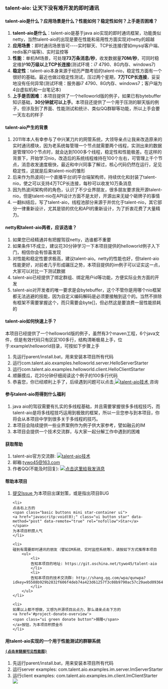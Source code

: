 <h3>
  talent-aio: 让天下没有难开发的即时通讯
</h3>

<h4>
  talent-aio是什么？应用场景是什么？性能如何？稳定性如何？上手是否困难？
</h4>
<ol>
	<li><strong>talent-aio是什么</strong>：talent-aio是基于java aio实现的即时通讯框架，功能类似netty，当然talent-aio的出现是要在性能和易用性方面实现对netty的超越</li>
	<li><strong>应用场景</strong>：即时通讯场景皆可----实时聊天、TCP长连接(譬如mysql客户端、redis客户端等)、实时监控等</li>
	<li><strong>性能</strong>：单机IM场景，可处理<strong>73万条消息/秒</strong>，收发数据量<strong>70M/秒</strong>，可同时稳定维护<strong>10万级以上TCP长连接</strong>(测试环境：i7 4790、8G内存、windows7)</li>
	<li><strong>稳定性</strong>：talent-aio本身来源于经历严酷考验的talent-nio，稳定性方面有一个很好的基础。最近也做过稳定性测试，压过两个星期，<strong>7万TCP长连接</strong>，妥妥地没有任何异常(测试环境：服务器i7 4790、8G内存、windows7；客户端为4台虚拟机和一台笔记本)</li>
	<li><strong>上手是否困难</strong>：本项目提供了一个helloworld版的例子，如果已有bytebuffer知识基础，<strong>30分钟就可以上手</strong>。本项目还提供了一个用于压测的聊天版的例子，但涉及到了界面、性能测试和统计、类似QQ群聊等功能，所以上手会要一天左右的样子</li>
</ol>


<h4>
  talent-aio产生的背景
</h4>
<ol>
	<li>2011年本人有幸参与了中兴某刀片的网管系统，大领导亲点让我来改造原来的实时通讯模块，因为老系统每管理一个节点就需要两个线程，实测出来的数据是管理100个节点时，就会达到1000多个线程，稳定性和性能极差。在这样的背景下，开始学习nio，改造后的系统线程维持在100个左右，可管理上千个节点，消息收发速度极快，最近和中兴同事了解过，核心代码仍然在运行，足见稳定性，这就是后来talent-nio的雏形</li>
	<li>后来作为热波间(一个直播平台)的平台端架构师，持续优化和封装了talent-nio，使之可以支持4万TCP长连接，每秒可以收发10万条消息</li>
	<li>因为热波间架构师的角色，认识了不少业界朋友，很多朋友要求我开源talent-nio，但是talent-nio在API设计方面不是太好，开源出来无疑个砸牌子的事情</li>
	<li>一翻纠结后，写了talent-aio，线程池部分来源于并优化于talent-nio，其它部分一律重新设计，尤其是锁的优化和API的重新设计，为了折衷花费了大量精力。</li>
</ol>


<h4>
  netty和talent-aio两者，应该选谁？
</h4>
<ol>
	<li>如果您已经精通并有把握驾驭netty，选谁都不重要</li>
	<li>如果条件1不成立，建议花30分钟学习一下本项目提供的helloworld例子入下门，相信你会有惊喜发现</li>
	<li>对性能和稳定性要求极高，建议talent-aio。netty的性能也好，但talent-aio性能更好，对前者几乎形成碾压之势，本项目提供的im例子可以证实这一点，大家可以对比一下测试数据</li>
	<li>talent-aio已经提供了绑定群组、绑定用户id等功能，方便实际业务方面的开发</li>
	<li>talent-aio对开发者的唯一要求是会bytebuffer，这个不管你是用哪个nio框架都无法逃避的技能，因为自定义编码解码是必须要接触到这个的。当然不排除有框架不需要掌握这个，而只需要会byte[]，但必然这是要浪费一层性能损耗的</li>
</ol>


<h4>
  talent-aio如何快速上手？
</h4>
本项目已经提供了一个helloworld版的例子，虽然有3个maven工程，6个java文件，但是有效代码只有区区100多行，结构清晰极易上手，位于:example\helloworld目录，可按如下步骤上手
<ol>
	<li>先运行parent/install.bat，用来安装本项目所有代码</li>
	<li>运行com.talent.aio.examples.helloworld.server.HelloServerStarter</li>
	<li>运行com.talent.aio.examples.helloworld.client.HelloClientStarter</li>
	<li>顺藤摸瓜，花20分钟仔细阅读这个例子的100多行代码</li>
	<li>恭喜您，你已经顺利上手了，后续遇到问题可以点击<a target="_blank" href="http://shang.qq.com/wpa/qunwpa?idkey=95588b929b2832f606f4deb74a423d61257f3c08b9790ac57c29aebd09364459">
	<img border="0" src="http://pub.idqqimg.com/wpa/images/group.png" alt="talent-aio技术" title="talent-aio技术">
  </a>咨询</li>
</ol>


<h4>
  参与talent-aio将得到什么福利
</h4>
<ol>
	<li>java aio的驾驭需要有扎实的多线程基础，并且需要掌握很多多线程技巧，而talent-aio是将多线程技巧运用到极致的框架，所以一旦您参与到本项目，你将会从本项目中学到很多关于多线程的技巧。</li>
	<li>本项目会陆续提供一些业界案例作为例子供大家参考，譬如融云的IM</li>
	<li>本项目会提供一个技术交流群，与大家一起分解工作中遇到的困难</li>
</ol>


<h4>
  获取帮助
</h4>
<ol>
	<li>
	talent-aio官方交流群:
	<a  target="_blank" href="http://shang.qq.com/wpa/qunwpa?idkey=95588b929b2832f606f4deb74a423d61257f3c08b9790ac57c29aebd09364459">
    <img border="0" src="http://pub.idqqimg.com/wpa/images/group.png" alt="talent-aio技术" title="talent-aio技术">
	</a>
	</li>
	<li>邮箱:<a href="mailto:tywo45@163.com">tywo45@163.com</a></li>
	<li>
	作者QQ(不能及时回复):
	<a target="_blank" href="http://wpa.qq.com/msgrd?v=3&uin=33745965&site=qq&menu=yes">
	<img border="0" src="http://wpa.qq.com/pa?p=2:33745965:52" alt="点击这里给我发消息" title="点击这里给我发消息"/>
	</a>
	</li>
</ol>


<h4>
  帮助本项目
</h4>
<ol>
	<li>
	<a 
      href="/tywo45/talent-aio/issues/new?issue%5Bassignee_id%5D=&amp;issue%5Bmilestone_id%5D="
      class="ui mini green button"
      title="提交issue">
    <i class="icon plus"></i>提交Issue
	</a>
	为本项目出谋划策，或是指出项目BUG
	</li>

	<li>
	点击右上方的
	<span class="basic buttons mini star-container ui">
	<a href="javascritp:void(0);" class="ui button star" data-method="post" data-remote="true" rel="nofollow">Star</a>
	</span>
	为本项目积攒人气
	</li>

	<li>
	碰到有需要即时通讯的朋友（譬如IM系统、实时监控系统等），请按如下方式推荐本项目
		<ul>
			<li>
			告知本项目的地址: https://git.oschina.net/tywo45/talent-aio
			</li>
			<li>
			告知本项目的技术交流群: http://shang.qq.com/wpa/qunwpa?idkey=95588b929b2832f606f4deb74a423d61257f3c08b9790ac57c29aebd09364459
			</li>
		</ul>
	</li>

	<li>
	如果以上都不想做，又想为开源项目出点力，那么请亲点击下方的
	<a href='#project-donate-overview'>
	<span class="ui green donate button">捐赠</span>
	</a>按钮，为本项目积攒金币
	</li>
</ol>


<h4>
  用talent-aio实现的一个用于性能测试的群聊系统
  <a 
      target='_blank'
      href='https://git.oschina.net/tywo45/talent-aio/raw/master/docs/client-4.png?dir=0&filepath=docs%2Fclient-4.png&oid=5d0af1bd72723d841fa7763e54871f560631e36c&sha=5f44cd4f8356f8ce131b4e087c12b2bb56993e80'>

    (点击本链接可见性能图)
  </a>
</h4>

<ol>
	<li>
	先运行parent/install.bat，用来安装本项目所有代码
	</li>
	<li>
	运行server examples: com.talent.aio.examples.im.server.ImServerStarter
	</li>
	<li>
	运行client examples: com.talent.aio.examples.im.client.ImClientStarter
	</li>
	<img 
    src='https://git.oschina.net/tywo45/talent-aio/raw/master/docs/client-4.png?dir=0&filepath=docs%2Fclient-4.png&oid=5d0af1bd72723d841fa7763e54871f560631e36c&sha=5f44cd4f8356f8ce131b4e087c12b2bb56993e80 '>
	</img>
</ol>

